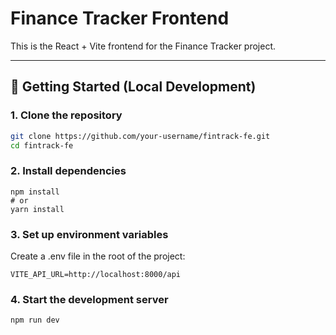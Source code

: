 # Finance Tracker Frontend

This is the React + Vite frontend for the Finance Tracker project.

---

## 🚀 Getting Started (Local Development)

### 1. Clone the repository
```bash
git clone https://github.com/your-username/fintrack-fe.git
cd fintrack-fe
```

### 2. Install dependencies
```
npm install
# or
yarn install
```

### 3. Set up environment variables

Create a .env file in the root of the project:
```
VITE_API_URL=http://localhost:8000/api
```

### 4. Start the development server
```
npm run dev
```


